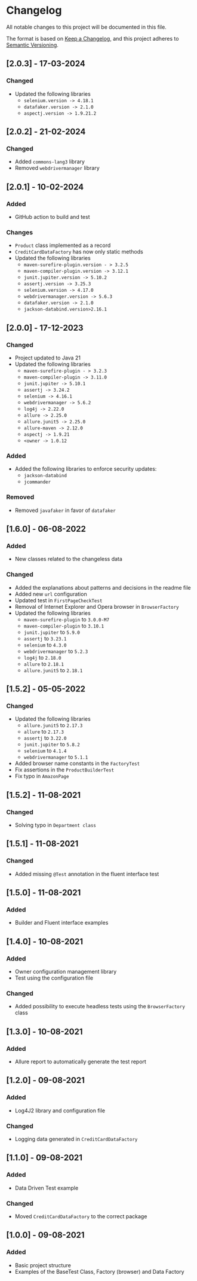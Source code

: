 # Changelog
All notable changes to this project will be documented in this file.

The format is based on [Keep a Changelog](https://keepachangelog.com/en/1.0.0/),
and this project adheres to [Semantic Versioning](https://semver.org/spec/v2.0.0.html).

## [2.0.3] - 17-03-2024

### Changed

- Updated the following libraries
  - `selenium.version -> 4.18.1`
  - `datafaker.version -> 2.1.0`
  - `aspectj.version -> 1.9.21.2`

## [2.0.2] - 21-02-2024

### Changed

- Added `commons-lang3` library
- Removed `webdrivermanager` library

## [2.0.1] - 10-02-2024

### Added

- GitHub action to build and test

### Changes

- `Product` class implemented as a record
- `CreditCardDataFactory` has now only static methods
- Updated the following libraries
  - `maven-surefire-plugin.version - > 3.2.5`
  - `maven-compiler-plugin.version -> 3.12.1`
  - `junit.jupiter.version -> 5.10.2`
  - `assertj.version -> 3.25.3`
  - `selenium.version -> 4.17.0`
  - `webdrivermanager.version -> 5.6.3`
  - `datafaker.version -> 2.1.0`
  - `jackson-databind.version>2.16.1`

## [2.0.0] - 17-12-2023

### Changed
- Project updated to Java 21
- Updated the following libraries
  - `maven-surefire-plugin - > 3.2.3`
  - `maven-compiler-plugin -> 3.11.0`
  - `junit.jupiter -> 5.10.1`
  - `assertj -> 3.24.2`
  - `selenium -> 4.16.1`
  - `webdrivermanager -> 5.6.2`
  - `log4j -> 2.22.0`
  - `allure -> 2.25.0`
  - `allure.junit5 -> 2.25.0`
  - `allure-maven -> 2.12.0`
  - `aspectj -> 1.9.21`
  - `<owner -> 1.0.12`

### Added
- Added the following libraries to enforce security updates:
  - `jackson-databind`
  - `jcommander`

### Removed
- Removed `javafaker` in favor of `datafaker`

## [1.6.0] - 06-08-2022

### Added
- New classes related to the changeless data

### Changed
- Added the explanations about patterns and decisions in the readme file
- Added new `url` configuration
- Updated test in `FirstPageCheckTest`
- Removal of Internet Explorer and Opera browser in `BrowserFactory`
- Updated the following libraries
  - `maven-surefire-plugin` to `3.0.0-M7`
  - `maven-compiler-plugin` to `3.10.1`
  - `junit.jupiter` to `5.9.0`
  - `assertj` to `3.23.1`
  - `selenium` to `4.3.0`
  - `webdrivermanager` to `5.2.3`
  - `log4j` to `2.18.0`
  - `allure` to `2.18.1`
  - `allure.junit5` to `2.18.1`

## [1.5.2] - 05-05-2022

### Changed
- Updated the following libraries
  - `allure.junit5` to `2.17.3`
  - `allure` to `2.17.3`
  - `assertj` to `3.22.0`
  - `junit.jupiter` to `5.8.2`
  - `selenium` to `4.1.4`
  - `webdrivermanager` to `5.1.1`
- Added browser name constants in the `FactoryTest`
- Fix assertions in the `ProductBuilderTest`
- Fix typo in `AmazonPage`

## [1.5.2] - 11-08-2021

### Changed
- Solving typo in `Department class`

## [1.5.1] - 11-08-2021

### Changed
- Added missing `@Test` annotation in the fluent interface test

## [1.5.0] - 11-08-2021

### Added
- Builder and Fluent interface examples

## [1.4.0] - 10-08-2021

### Added
- Owner configuration management library
- Test using the configuration file

### Changed
- Added possibility to execute headless tests using the `BrowserFactory` class

## [1.3.0] - 10-08-2021

### Added
- Allure report to automatically generate the test report

## [1.2.0] - 09-08-2021

### Added
- Log4J2 library and configuration file

### Changed
- Logging data generated in `CreditCardDataFactory`

## [1.1.0] - 09-08-2021

### Added
- Data Driven Test example

### Changed
- Moved `CreditCardDataFactory` to the correct package

## [1.0.0] - 09-08-2021

### Added
- Basic project structure
- Examples of the BaseTest Class, Factory (browser) and Data Factory
